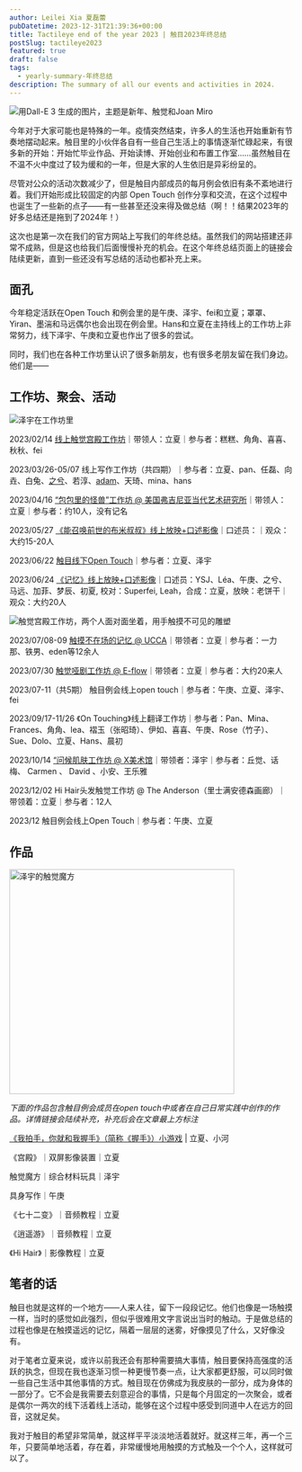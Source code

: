```yaml
---
author: Leilei Xia 夏磊蕾
pubDatetime: 2023-12-31T21:39:36+00:00
title: Tactileye end of the year 2023 | 触目2023年终总结
postSlug: tactileye2023
featured: true
draft: false
tags:
  - yearly-summary-年终总结
description: The summary of all our events and activities in 2024.
---
```


![用Dall-E 3 生成的图片，主题是新年、触觉和Joan Miro](https://media.discordapp.net/attachments/1190746871967256696/1190746919815888989/DALLE_2023-12-30_15.02.26_-_An_abstract_New_Years_illustration_inspired_by_Joan_Miros_style_focusing_on_tactile_interactions_in_a_minimalistic_and_playful_approach._The_image_.png?ex=65a2ec7c&is=6590777c&hm=18513e13a8117d86811dba2e90ec1dd9abec4507952f24f189899f72876d21d7&=&width=1178&height=1178)

今年对于大家可能也是特殊的一年。疫情突然结束，许多人的生活也开始重新有节奏地摆动起来。触目里的小伙伴各自有一些自己生活上的事情逐渐忙碌起来，有很多新的开始：开始忙毕业作品、开始读博、开始创业和布置工作室……虽然触目在不温不火中度过了较为缓和的一年，但是大家的人生依旧是异彩纷呈的。

尽管对公众的活动次数减少了，但是触目内部成员的每月例会依旧有条不紊地进行着。我们开始形成比较固定的内部 Open Touch 创作分享和交流，在这个过程中也诞生了一些新的点子——有一些甚至还没来得及做总结（啊！！结果2023年的好多总结还是拖到了2024年！）

这次也是第一次在我们的官方网站上写我们的年终总结。虽然我们的网站搭建还非常不成熟，但是这也给我们后面慢慢补充的机会。在这个年终总结页面上的链接会陆续更新，直到一些还没有写总结的活动也都补充上来。

## 面孔

今年稳定活跃在Open Touch 和例会里的是午庚、泽宇、fei和立夏；罩罩、Yiran、墨湍和马远偶尔也会出现在例会里。Hans和立夏在主持线上的工作坊上非常努力，线下泽宇、午庚和立夏也作出了很多的尝试。

同时，我们也在各种工作坊里认识了很多新朋友，也有很多老朋友留在我们身边。他们是——

## 工作坊、聚会、活动

![泽宇在工作坊里](https://media.discordapp.net/attachments/1190743550384685187/1190743567837188276/image.png?ex=65a2e95d&is=6590745d&hm=a2a131f8edca7d038385c42dd57105dd043b30a039993de22c9110758cc95239&=&width=1768&height=1178)

2023/02/14 [线上触觉宫殿工作坊](https://mp.weixin.qq.com/s/9X8bpkiNmoiWS0JwRNzQvQ)｜带领人：立夏｜参与者：糕糕、角角、喜喜、秋秋、fei

2023/03/26-05/07 线上写作工作坊（共四期）｜参与者：立夏、pan、任磊、向垚、白兔、[之兮](https://mp.weixin.qq.com/s/p0dnyH7-BIBctJFCtbMI1A)、若淳、[adam](https://mp.weixin.qq.com/s/JDv1EhIurhrSPUKyuDQg3Q)、天琦、mina、hans

2023/04/16 [“包包里的怪兽”工作坊 @ 美国弗吉尼亚当代艺术研究所](https://mp.weixin.qq.com/s/l9tsd8zLzMdTX8e7dp9kKA)｜带领人：立夏｜参与者：约10人，没有记名

2023/05/27 [《能召唤前世的布米叔叔》线上放映+口述影像](https://mp.weixin.qq.com/s/1uj8Mn8DxT6hzslB1O9iyA)｜口述员：｜观众：大约15-20人

2023/06/22 [触目线下Open Touch](https://mp.weixin.qq.com/s/Z5wUBVbGx8e-WznmGHsmtw)｜参与者：立夏、泽宇

2023/06/24 [《记忆》线上放映+口述影像](https://mp.weixin.qq.com/s/kja0BRoFBVU3jwG1lgB4Og)｜口述员：YSJ、Léa、午庚、之兮、马远、加菲、梦辰、初夏, 校对：Superfei, Leah，合成：立夏，放映：老饼干｜观众：大约20人

![触觉宫殿工作坊，两个人面对面坐着，用手触摸不可见的雕塑](https://media.discordapp.net/attachments/1107698002375745537/1128554956090265610/R0001309.jpg?ex=659e27b5&is=658bb2b5&hm=ded0c6664512c72a7f6f34ab573faf705c51df93a88b92f64294de2c3a5f0b25&=&width=1576&height=1178)

2023/07/08-09 [触摸不在场的记忆 @ UCCA](https://mp.weixin.qq.com/s/zZ1i5dgjTwJgJJ73kzZRmw)｜带领者：立夏｜参与者：一力那、铁男、eden等12余人

2023/07/30 [触觉哑剧工作坊 @ E-flow](https://mp.weixin.qq.com/s/cn-lkAgyGoz7bVjMZ4pBGA)｜带领者：立夏｜参与者：大约20来人

2023/07-11（共5期） 触目例会线上open touch｜参与者：午庚、立夏、泽宇、fei

2023/09/17-11/26 《On Touching》线上翻译工作坊｜参与者：Pan、Mina、Frances、角角、lea、褶玉（张昭琦）、伊如、喜喜、午庚、Rose（竹子）、Sue、Dolo、立夏、Hans、晨初

2023/10/14 [“问候肌肤工作坊 @ X美术馆](https://mp.weixin.qq.com/s/EbetVCC7jUtDSr4yyQYWAw)｜带领者：泽宇｜参与者：丘觉、话梅、 Carmen 、 David 、小安、王乐雅

2023/12/02 Hi Hair头发触觉工作坊 @ The Anderson（里士满安德森画廊）｜带领着：立夏｜参与者：12人

2023/12 触目例会线上Open Touch｜参与者：午庚、立夏

## 作品

<img src='https://media.discordapp.net/attachments/1190744412179923084/1190744584972664832/image.png?ex=65a2ea50&is=65907550&hm=5b69a3bcff412f99ea4a244e094f09b8854813e18d11e01e6f00373e728105b6&=&width=668&height=1178' height='400' alt='泽宇的触觉魔方'>

_下面的作品包含触目例会成员在open touch中或者在自己日常实践中创作的作品。详情链接会陆续补充，补充后会在文章最上方标注_

[《我拍手，你就和我握手》（简称《握手》）小游戏](https://mp.weixin.qq.com/s/kB8RcPyp09UhhZ9rTlNf8Q) | 立夏、小河

《宫殿》｜双屏影像装置｜立夏

触觉魔方｜综合材料玩具｜泽宇

具身写作｜午庚

《七十二变》｜音频教程｜立夏

《逍遥游》｜音频教程｜立夏

《Hi Hair》｜影像教程｜立夏

## 笔者的话

触目也就是这样的一个地方——人来人往，留下一段段记忆。他们也像是一场触摸一样，当时的感觉如此强烈，但似乎很难用文字言说出当时的触动。于是做总结的过程也像是在触摸遥远的记忆，隔着一层层的迷雾，好像摸见了什么，又好像没有。

对于笔者立夏来说，或许以前我还会有那种需要搞大事情，触目要保持高强度的活跃的执念，但现在我也逐渐习惯一种更慢节奏一点，让大家都更舒服，可以同时做一些自己生活中其他事情的方式。触目现在仿佛成为我皮肤的一部分，成为身体的一部分了。它不会是我需要去刻意迎合的事情，只是每个月固定的一次聚会，或者是偶尔一两次的线下活着线上活动，能够在这个过程中感受到同道中人在远方的回音，这就足矣。

我对于触目的希望非常简单，就这样平平淡淡地活着就好。就这样三年，再一个三年，只要简单地活着，存在着，非常缓慢地用触摸的方式触及一个个人，这样就可以了。
